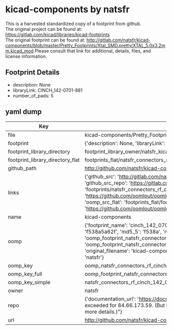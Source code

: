 # kicad-components by natsfr  
This is a harvested standardized copy of a footprint from github.  
The original project can be found at:  
https://gitlab.com/kicad/libraries/kicad-footprints  
The original footprint can be found at:
http://gitlab.com/natsfr/kicad-components/blob/master/Pretty_Footprints/Xtal_SMD.pretty/XTAL_5.0x3.2mm.kicad_mod
Please consult that link for additional, details, files, and license information.  
## Footprint Details
* description: None  
* libraryLink: CINCH_142-0701-881  
* number_of_pads: 5  
## yaml dump  
| Key | Value |  
| --- | --- |  
| file | kicad-components/Pretty_Footprints/Connectors_RF.pretty/CINCH_142-0701-881.kicad_mod |  
| footprint | {'description': None, 'libraryLink': 'CINCH_142-0701-881', 'number_of_pads': 5} |  
| footprint_library_directory | footprint_library_owner/natsfr_kicad-components |  
| footprint_library_directory_flat | footprints_flat/natsfr_connectors_rf_cinch_142_0701_881/working |  
| github_path | http://github.com/natsfr/kicad-components/blob/master/Pretty_Footprints/Connectors_RF.pretty/CINCH_142-0701-881.kicad_mod |  
| links | {'github_src': 'http://gitlab.com/natsfr/kicad-components/blob/master/Pretty_Footprints/Xtal_SMD.pretty/XTAL_5.0x3.2mm.kicad_mod', 'github_src_repo': 'https://gitlab.com/kicad/libraries/kicad-footprints', 'oomp_bot': 'footprints/natsfr_connectors_rf_cinch_142_0701_881/working', 'oomp_bot_github': 'https://github.com/oomlout/oomlout_oomp_footprint_bot/tree/main/footprints/natsfr_connectors_rf_cinch_142_0701_881/working', 'oomp_src_flat': 'footprints_flat/footprints_flat/natsfr_connectors_rf_cinch_142_0701_881/working', 'oomp_src_flat_github': 'https://github.com/oomlout/oomlout_oomp_footprint_src/tree/main/footprints_flat/natsfr_connectors_rf_cinch_142_0701_881/working'} |  
| name | kicad-components |  
| oomp | {'footprint_name': 'cinch_142_0701_881', 'library_name': 'connectors_rf', 'md5': 'f538a5a62fb84f747483708e67924eba', 'md5_10': 'f538a5a62f', 'md5_5': 'f538a', 'md5_6': 'f538a5', 'oomp_key': 'oomp_natsfr_connectors_rf_cinch_142_0701_881', 'oomp_key_extra': 'oomp_footprint_natsfr_connectors_rf_cinch_142_0701_881', 'oomp_key_full': 'oomp_footprint_natsfr_connectors_rf_cinch_142_0701_881_f538a5', 'oomp_key_simple': 'natsfr_connectors_rf_cinch_142_0701_881', 'original_filename': 'kicad-components/Pretty_Footprints/Connectors_RF.pretty/CINCH_142-0701-881.kicad_mod', 'owner_name': 'natsfr'} |  
| oomp_key | oomp_natsfr_connectors_rf_cinch_142_0701_881 |  
| oomp_key_full | oomp_footprint_natsfr_connectors_rf_cinch_142_0701_881 |  
| oomp_key_simple | natsfr_connectors_rf_cinch_142_0701_881 |  
| owner | natsfr |  
| repo | {'documentation_url': 'https://docs.github.com/rest/overview/resources-in-the-rest-api#rate-limiting', 'message': "API rate limit exceeded for 84.66.173.59. (But here's the good news: Authenticated requests get a higher rate limit. Check out the documentation for more details.)"} |  
| url | http://github.com/natsfr/kicad-components |  


